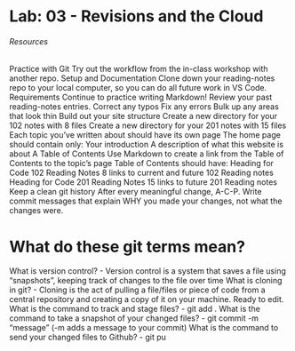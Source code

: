 # Lab: 03 - Revisions and the Cloud #

###### Resources

Practice with Git
Try out the workflow from the in-class workshop with another repo.
Setup and Documentation
Clone down your reading-notes repo to your local computer, so you can do all future work in VS Code.
Requirements
Continue to practice writing Markdown!
Review your past reading-notes entries.
Correct any typos
Fix any errors
Bulk up any areas that look thin
Build out your site structure
Create a new directory for your 102 notes with 8 files
Create a new directory for your 201 notes with 15 files
Each topic you’ve written about should have its own page
The home page should contain only:
Your introduction
A description of what this website is about
A Table of Contents
Use Markdown to create a link from the Table of Contents to the topic’s page
Table of Contents should have:
Heading for Code 102 Reading Notes
8 links to current and future 102 Reading notes
Heading for Code 201 Reading Notes
15 links to future 201 Reading notes
Keep a clean git history
After every meaningful change, A-C-P.
Write commit messages that explain WHY you made your changes, not what the changes were.

# What do these git terms mean? #
What is version control? - Version control is a system that saves a file using “snapshots”, keeping track of changes to the file over time
What is cloning in git? - Cloning is the act of pulling a file/files or piece of code from a central repository and creating a copy of it on your machine. Ready to edit.
What is the command to track and stage files? - git add .
What is the command to take a snapshot of your changed files? - git commit -m “message” (-m adds a message to your commit)
What is the command to send your changed files to Github? - git pu
